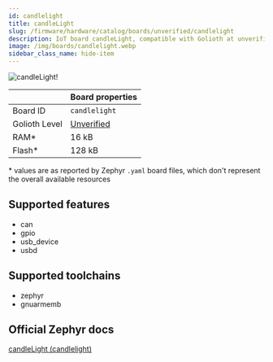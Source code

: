 ```yaml
---
id: candlelight
title: candleLight
slug: /firmware/hardware/catalog/boards/unverified/candlelight
description: IoT board candleLight, compatible with Golioth at unverified level.
image: /img/boards/candlelight.webp
sidebar_class_name: hide-item
---
```


[//]: # (This is an auto-generated file, do not edit! Changes to it will be lost upon re-generation)

![candleLight!](/img/boards/candlelight.webp "candleLight")

|                | Board properties     |
| -------------  | -------------------- |
| Board ID       | `candlelight` |
| Golioth Level  | [Unverified](/firmware/hardware#unverified-boards) |
| RAM*           | 16 kB |
| Flash*         | 128 kB |

\* values are as reported by Zephyr `.yaml` board files, which don't represent the overall available resources



## Supported features

* can
* gpio
* usb_device
* usbd

## Supported toolchains

* zephyr
* gnuarmemb

## Official Zephyr docs

[candleLight (candlelight)](https://docs.zephyrproject.org/latest/boards/others/candlelight/doc/index.html)

